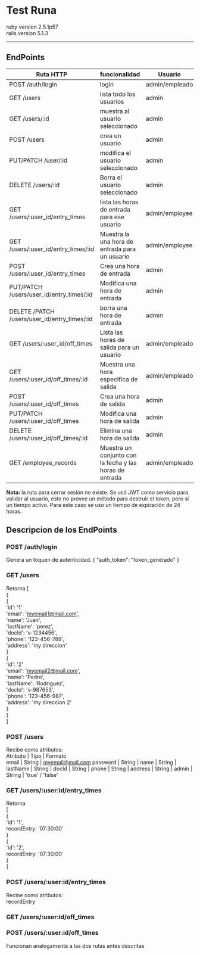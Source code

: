 # Test Runa

ruby version 2.5.1p57  
rails version 5.1.3

----

## EndPoints
Ruta HTTP | funcionalidad | Usuario
-- | -- | --
POST /auth/login | login | admin/empleado
GET /users | lista todo los usuarios | admin
GET /users/:id | muestra al usuario seleccionado | admin
POST /users | crea un usuario | admin
PUT/PATCH /user/:id | modifica el usuario seleccionado | admin
DELETE /users/:id | Borra el usuario seleccionado | admin
GET /users/:user_id/entry_times | lista las horas de entrada para ese usuario | admin/employee 
GET /users/:user_id/entry_times/:id | Muestra la una hora de entrada para un usuario | admin/employee
POST /users/:user_id/entry_times| Crea una hora de entrada | admin
PUT/PATCH /users/user_id/entry_times/:id | Modifica una hora de entrada | admin
DELETE /PATCH /users/user_id/entry_times/:id | borra una hora de entrada | admin
GET /users/:user_id/off_times | Lista las horas de salida para un usuario | admin/empleado
GET /users/:user_id/off_times/:id | Muestra una hora especifica de salida | admin/empleado
POST /users/:user_id/off_times | Crea una hora de salida | admin
PUT/PATCH /users/:user_id/off_times | Modifica una hora de salida | admin
DELETE /users/:user_id/off_times/:id | Elimina una hora de salida | admin
GET /employee_records | Muestra un conjunto con la fecha y las horas de entrada | admin/empleado

**Nota:** la ruta para cerrar sesión no existe. Se usó JWT como servicio para validar al usuario,
este no provee un método para destruir el token, pero si un tiempo activo. Para este caso se uso un
tiempo de expiración de 24 horas.

## Descripcion de los EndPoints
### POST /auth/login 
Genera un toquen de autenticidad.
{
	"auth_token": "token_generado"
}
### GET /users
Retorna
[  	
	{  
		{  
			'id': '1'  
			'email': 'myemail1@mail.com',  
	        'name': 'Juan',  
	        'lastName': 'perez',  
		    'docId': 'v-1234456',  
	        'phone': '123-456-789',  
	        'address': 'my direccion'  
		}  
		{  
			'id': '2'  
			'email': 'myemail2@mail.com',  
	        'name': 'Pedro',  
	        'lastName': 'Rodriguez',  
		    'docId': 'v-987653',  
	        'phone': '123-456-987',  
	        'address': 'my direccion 2'  
		}  
	}  
]  

### POST /users
Recibe como atributos:  
Atributo | Tipo | Formato  
email | String | myemail@mail.com
password | String |
name | String |
lastName | String |
docId | String |
phone | String |
address | String |
admin | String | 'true' / 'false'

### GET /users/:user:id/entry_times
Retorna  
[  
	{  
		'id': '1',  
		recordEntry: '07:30:00'  
	}  
	{  
		'id': '2',  
		recordEntry: '07:30:00'  
	}  
]

### POST /users/:user:id/entry_times
Recine como atributos:  
recordEntry

### GET /users/:user:id/off_times
### POST /users/:user:id/off_times
Funcionan analogamente a las dos rutas antes descritas 

